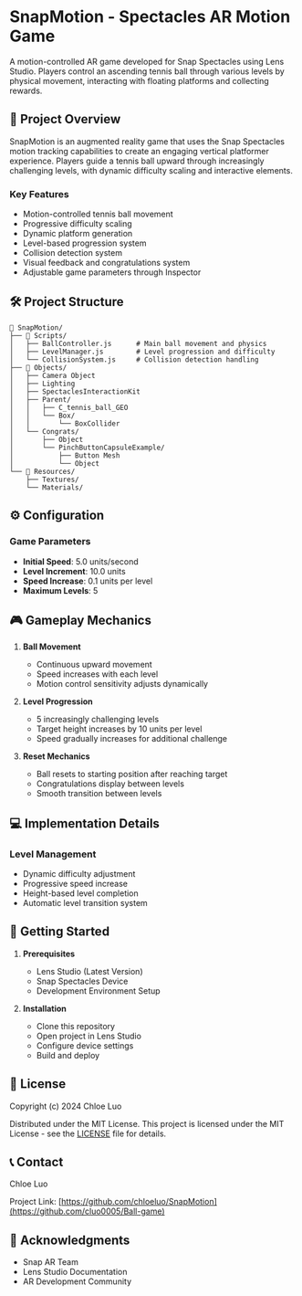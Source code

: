 # SnapMotion - Spectacles AR Motion Game

A motion-controlled AR game developed for Snap Spectacles using Lens Studio. Players control an ascending tennis ball through various levels by physical movement, interacting with floating platforms and collecting rewards.

## 📱 Project Overview

SnapMotion is an augmented reality game that uses the Snap Spectacles motion tracking capabilities to create an engaging vertical platformer experience. Players guide a tennis ball upward through increasingly challenging levels, with dynamic difficulty scaling and interactive elements.

### Key Features

- Motion-controlled tennis ball movement
- Progressive difficulty scaling
- Dynamic platform generation
- Level-based progression system
- Collision detection system
- Visual feedback and congratulations system
- Adjustable game parameters through Inspector

## 🛠 Project Structure

```
📂 SnapMotion/
├── 📂 Scripts/
│   ├── BallController.js      # Main ball movement and physics
│   ├── LevelManager.js        # Level progression and difficulty
│   └── CollisionSystem.js     # Collision detection handling
├── 📂 Objects/
│   ├── Camera Object
│   ├── Lighting
│   ├── SpectaclesInteractionKit
│   ├── Parent/
│   │   ├── C_tennis_ball_GEO
│   │   └── Box/
│   │       └── BoxCollider
│   └── Congrats/
│       ├── Object
│       └── PinchButtonCapsuleExample/
│           ├── Button Mesh
│           └── Object
└── 📂 Resources/
    ├── Textures/
    └── Materials/
```

## ⚙️ Configuration

### Game Parameters

- **Initial Speed**: 5.0 units/second
- **Level Increment**: 10.0 units
- **Speed Increase**: 0.1 units per level
- **Maximum Levels**: 5

## 🎮 Gameplay Mechanics

1. **Ball Movement**
   - Continuous upward movement
   - Speed increases with each level
   - Motion control sensitivity adjusts dynamically

2. **Level Progression**
   - 5 increasingly challenging levels
   - Target height increases by 10 units per level
   - Speed gradually increases for additional challenge

3. **Reset Mechanics**
   - Ball resets to starting position after reaching target
   - Congratulations display between levels
   - Smooth transition between levels

## 💻 Implementation Details

### Level Management
- Dynamic difficulty adjustment
- Progressive speed increase
- Height-based level completion
- Automatic level transition system

## 🚀 Getting Started

1. **Prerequisites**
   - Lens Studio (Latest Version)
   - Snap Spectacles Device
   - Development Environment Setup

2. **Installation**
   - Clone this repository
   - Open project in Lens Studio
   - Configure device settings
   - Build and deploy

## 📄 License

Copyright (c) 2024 Chloe Luo

Distributed under the MIT License. This project is licensed under the MIT License - see the [LICENSE](LICENSE) file for details.

## 📞 Contact

Chloe Luo

Project Link: [https://github.com/chloeluo/SnapMotion](https://github.com/cluo0005/Ball-game)

## 🙏 Acknowledgments

- Snap AR Team
- Lens Studio Documentation
- AR Development Community
